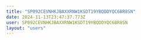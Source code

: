 ```yaml
---
title: "SP092CEVNHKJBAXXRNW1KSDT19YBQDDYQC6BR8SN"
date: 2024-11-13T23:47:37.773Z
user: SP092CEVNHKJBAXXRNW1KSDT19YBQDDYQC6BR8SN
layout: "users"
---
```

    
